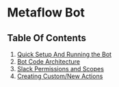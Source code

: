 # Metaflow Bot

## Table Of Contents

1. [Quick Setup And Running the Bot](./Setup.md)
2. [Bot Code Architecture](./Architecture.md)
3. [Slack Permissions and Scopes](./Scopes.md)
4. [Creating Custom/New Actions](Creating-Your-Action.md)
